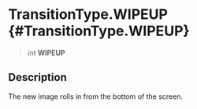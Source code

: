 TransitionType.WIPEUP {#TransitionType.WIPEUP}
=====================

> int **WIPEUP**

Description
-----------

The new image rolls in from the bottom of the screen.
